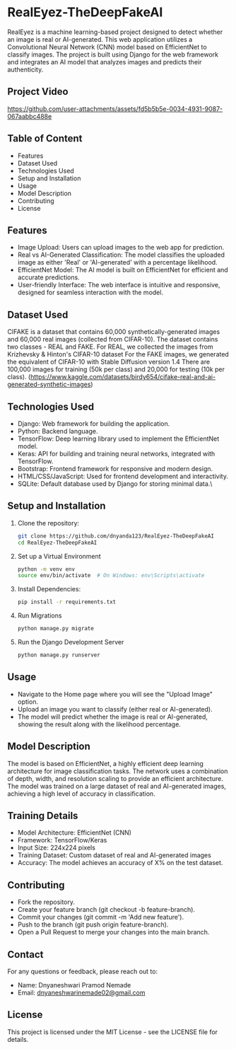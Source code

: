 # RealEyez-TheDeepFakeAI
RealEyez is a machine learning-based project designed to detect whether an image is real or AI-generated. This web application utilizes a Convolutional Neural Network (CNN) model based on EfficientNet to classify images. The project is built using Django for the web framework and integrates an AI model that analyzes images and predicts their authenticity.

## Project Video
https://github.com/user-attachments/assets/fd5b5b5e-0034-4931-9087-067aabbc488e

## Table of Content
- Features
- Dataset Used
- Technologies Used
- Setup and Installation
- Usage
- Model Description
- Contributing
- License
## Features
- Image Upload: Users can upload images to the web app for prediction.
- Real vs AI-Generated Classification: The model classifies the uploaded image as either 'Real' or 'AI-generated' with a percentage likelihood.
- EfficientNet Model: The AI model is built on EfficientNet for efficient and accurate predictions.
- User-friendly Interface: The web interface is intuitive and responsive, designed for seamless interaction with the model.

## Dataset Used
CIFAKE is a dataset that contains 60,000 synthetically-generated images and 60,000 real images (collected from CIFAR-10). The dataset contains two classes - REAL and FAKE. For REAL, we collected the images from Krizhevsky & Hinton's CIFAR-10 dataset For the FAKE images, we generated the equivalent of CIFAR-10 with Stable Diffusion version 1.4 There are 100,000 images for training (50k per class) and 20,000 for testing (10k per class).
(https://www.kaggle.com/datasets/birdy654/cifake-real-and-ai-generated-synthetic-images)

## Technologies Used
- Django: Web framework for building the application.
- Python: Backend language.
- TensorFlow: Deep learning library used to implement the EfficientNet model.
- Keras: API for building and training neural networks, integrated with TensorFlow.
- Bootstrap: Frontend framework for responsive and modern design.
- HTML/CSS/JavaScript: Used for frontend development and interactivity.
- SQLite: Default database used by Django for storing minimal data.\
## Setup and Installation
1. Clone the repository:
    ```bash
    git clone https://github.com/dnyanda123/RealEyez-TheDeepFakeAI
    cd RealEyez-TheDeepFakeAI
2. Set up a Virtual Environment
      ```bash
      python -m venv env
      source env/bin/activate  # On Windows: env\Scripts\activate
3. Install Dependencies:
      ```bash
      pip install -r requirements.txt
4. Run Migrations
      ```bash
      python manage.py migrate
5. Run the Django Development Server
      ```bash
      python manage.py runserver

## Usage
- Navigate to the Home page where you will see the "Upload Image" option.
- Upload an image you want to classify (either real or AI-generated).
- The model will predict whether the image is real or AI-generated, showing the result along with the likelihood percentage.

## Model Description
The model is based on EfficientNet, a highly efficient deep learning architecture for image classification tasks. The network uses a combination of depth, width, and resolution scaling to provide an efficient architecture. The model was trained on a large dataset of real and AI-generated images, achieving a high level of accuracy in classification.

## Training Details
- Model Architecture: EfficientNet (CNN)
- Framework: TensorFlow/Keras
- Input Size: 224x224 pixels
- Training Dataset: Custom dataset of real and AI-generated images
- Accuracy: The model achieves an accuracy of X% on the test dataset.

## Contributing
- Fork the repository.
- Create your feature branch (git checkout -b feature-branch).
- Commit your changes (git commit -m 'Add new feature').
- Push to the branch (git push origin feature-branch).
- Open a Pull Request to merge your changes into the main branch.

## Contact
For any questions or feedback, please reach out to:
 - Name: Dnyaneshwari Pramod Nemade
 - Email: dnyaneshwarinemade02@gmail.com

## License
This project is licensed under the MIT License - see the LICENSE file for details.
